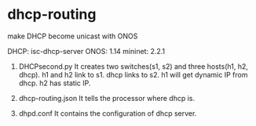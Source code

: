 # dhcp-routing
make DHCP become unicast with ONOS

DHCP: isc-dhcp-server
ONOS: 1.14
mininet: 2.2.1

1. DHCPsecond.py
	It creates two switches(s1, s2) and three hosts(h1, h2, dhcp).
	h1 and h2 link to s1.
	dhcp links to s2.
	h1 will get dynamic IP from dhcp.
	h2 has static IP.
2. dhcp-routing.json
	It tells the processor where dhcp is.

3. dhpd.conf
	It contains the configuration of dhcp server.
